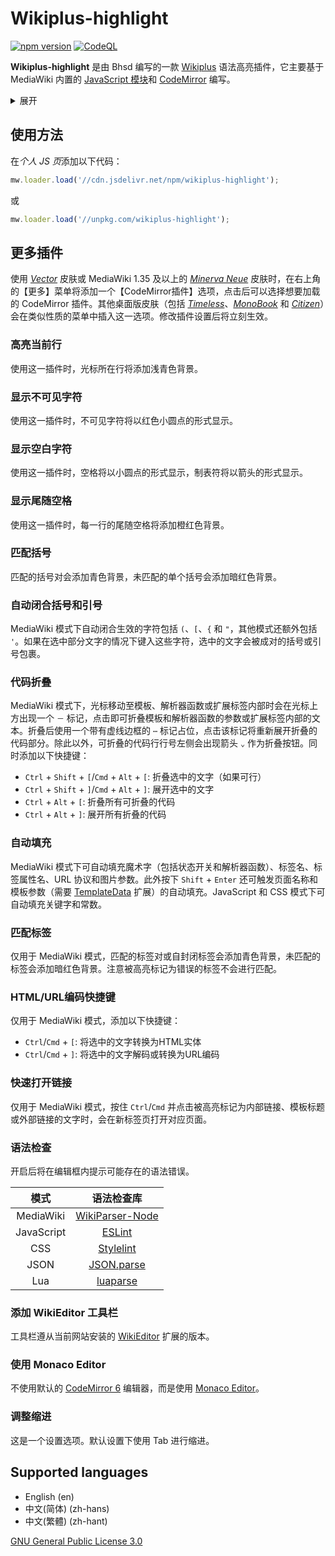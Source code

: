 # Wikiplus-highlight

[![npm version](https://badge.fury.io/js/wikiplus-highlight.svg)](https://www.npmjs.com/package/wikiplus-highlight)
[![CodeQL](https://github.com/bhsd-harry/Wikiplus-highlight/actions/workflows/codeql.yml/badge.svg)](https://github.com/bhsd-harry/Wikiplus-highlight/actions/workflows/codeql.yml)

**Wikiplus-highlight** 是由 Bhsd 编写的一款 [Wikiplus](https://github.com/Wikiplus/Wikiplus) 语法高亮插件，它主要基于 MediaWiki 内置的 [JavaScript 模块](https://www.mediawiki.org/wiki/ResourceLoader/Core_modules)和 [CodeMirror](https://codemirror.net/) 编写。

<details>
	<summary>展开</summary>

- [使用方法](#使用方法)
- [更多插件](#更多插件)
	- [高亮当前行](#高亮当前行)
	- [显示不可见字符](#显示不可见字符)
	- [显示空白字符](#显示空白字符)
	- [显示尾随空格](#显示尾随空格)
	- [匹配括号](#匹配括号)
	- [自动闭合括号和引号](#自动闭合括号和引号)
	- [代码折叠](#代码折叠)
	- [自动填充](#自动填充)
	- [匹配标签](#匹配标签)
	- [HTML/URL编码快捷键](#htmlurl编码快捷键)
	- [快速打开链接](#快速打开链接)
	- [语法检查](#语法检查)
	- [添加 WikiEditor 工具栏](#添加-wikieditor-工具栏)
	- [使用 Monaco Editor](#使用-monaco-editor)
	- [调整缩进](#调整缩进)
- [Supported languages](#supported-languages)

</details>

## 使用方法

在*个人 JS 页*添加以下代码：

```js
mw.loader.load('//cdn.jsdelivr.net/npm/wikiplus-highlight');
```

或

```js
mw.loader.load('//unpkg.com/wikiplus-highlight');
```

## 更多插件

使用 *[Vector](https://www.mediawiki.org/wiki/Skin:Vector)* 皮肤或 MediaWiki 1.35 及以上的 *[Minerva Neue](https://www.mediawiki.org/wiki/Skin:Minerva_Neue)* 皮肤时，在右上角的【更多】菜单将添加一个【CodeMirror插件】选项，点击后可以选择想要加载的 CodeMirror 插件。其他桌面版皮肤（包括 *[Timeless](https://www.mediawiki.org/wiki/Skin:Timeless)*、*[MonoBook](https://www.mediawiki.org/wiki/Skin:MonoBook)* 和 *[Citizen](https://www.mediawiki.org/wiki/Skin:Citizen)*）会在类似性质的菜单中插入这一选项。修改插件设置后将立刻生效。

### 高亮当前行

使用这一插件时，光标所在行将添加浅青色背景。

### 显示不可见字符

使用这一插件时，不可见字符将以红色小圆点的形式显示。

### 显示空白字符

使用这一插件时，空格将以小圆点的形式显示，制表符将以箭头的形式显示。

### 显示尾随空格

使用这一插件时，每一行的尾随空格将添加橙红色背景。

### 匹配括号

匹配的括号对会添加青色背景，未匹配的单个括号会添加暗红色背景。

### 自动闭合括号和引号

MediaWiki 模式下自动闭合生效的字符包括 `(`、`[`、`{` 和 `"`，其他模式还额外包括 `'`。如果在选中部分文字的情况下键入这些字符，选中的文字会被成对的括号或引号包裹。

### 代码折叠

MediaWiki 模式下，光标移动至模板、解析器函数或扩展标签内部时会在光标上方出现一个 `－` 标记，点击即可折叠模板和解析器函数的参数或扩展标签内部的文本。折叠后使用一个带有虚线边框的 `⋯` 标记占位，点击该标记将重新展开折叠的代码部分。除此以外，可折叠的代码行行号左侧会出现箭头 `⌄` 作为折叠按钮。同时添加以下快捷键：

- `Ctrl` + `Shift` + `[`/`Cmd` + `Alt` + `[`: 折叠选中的文字（如果可行）
- `Ctrl` + `Shift` + `]`/`Cmd` + `Alt` + `]`: 展开选中的文字
- `Ctrl` + `Alt` + `[`: 折叠所有可折叠的代码
- `Ctrl` + `Alt` + `]`: 展开所有折叠的代码

### 自动填充

MediaWiki 模式下可自动填充魔术字（包括状态开关和解析器函数）、标签名、标签属性名、URL 协议和图片参数。此外按下 `Shift` + `Enter` 还可触发页面名称和模板参数（需要 [TemplateData](https://www.mediawiki.org/wiki/Extension:TemplateData) 扩展）的自动填充。JavaScript 和 CSS 模式下可自动填充关键字和常数。

### 匹配标签

仅用于 MediaWiki 模式，匹配的标签对或自封闭标签会添加青色背景，未匹配的标签会添加暗红色背景。注意被高亮标记为错误的标签不会进行匹配。

### HTML/URL编码快捷键

仅用于 MediaWiki 模式，添加以下快捷键：

- `Ctrl`/`Cmd` + `[`: 将选中的文字转换为HTML实体
- `Ctrl`/`Cmd` + `]`: 将选中的文字解码或转换为URL编码

### 快速打开链接

仅用于 MediaWiki 模式，按住 `Ctrl`/`Cmd` 并点击被高亮标记为内部链接、模板标题或外部链接的文字时，会在新标签页打开对应页面。

### 语法检查

开启后将在编辑框内提示可能存在的语法错误。

|模式|语法检查库|
|:-:|:-:|
|MediaWiki|[WikiParser-Node](https://github.com/bhsd-harry/wikiparser-node)|
|JavaScript|[ESLint](https://eslint.org/)|
|CSS|[Stylelint](https://stylelint.io/)|
|JSON|[JSON.parse](https://developer.mozilla.org/en-US/docs/Web/JavaScript/Reference/Global_Objects/JSON/parse)|
|Lua|[luaparse](https://npmjs.com/package/luaparse)|

### 添加 WikiEditor 工具栏

工具栏遵从当前网站安装的 [WikiEditor](https://www.mediawiki.org/wiki/Extension:WikiEditor) 扩展的版本。

### 使用 Monaco Editor

不使用默认的 [CodeMirror 6](https://codemirror.net/) 编辑器，而是使用 [Monaco Editor](https://microsoft.github.io/monaco-editor/)。

### 调整缩进

这是一个设置选项。默认设置下使用 Tab 进行缩进。

## Supported languages

- English (en)
- 中文(简体) (zh-hans)
- 中文(繁體) (zh-hant)

[GNU General Public License 3.0](https://www.gnu.org/licenses/gpl-3.0-standalone.html)
